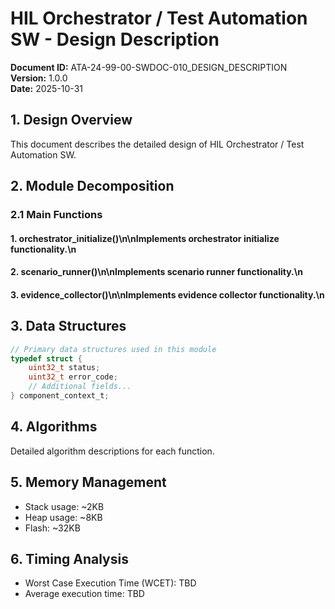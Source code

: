 # HIL Orchestrator / Test Automation SW - Design Description

**Document ID:** ATA-24-99-00-SWDOC-010_DESIGN_DESCRIPTION  
**Version:** 1.0.0  
**Date:** 2025-10-31

## 1. Design Overview

This document describes the detailed design of HIL Orchestrator / Test Automation SW.

## 2. Module Decomposition

### 2.1 Main Functions

#### 1. orchestrator_initialize()\n\nImplements orchestrator initialize functionality.\n
#### 2. scenario_runner()\n\nImplements scenario runner functionality.\n
#### 3. evidence_collector()\n\nImplements evidence collector functionality.\n

## 3. Data Structures

```c
// Primary data structures used in this module
typedef struct {
    uint32_t status;
    uint32_t error_code;
    // Additional fields...
} component_context_t;
```

## 4. Algorithms

Detailed algorithm descriptions for each function.

## 5. Memory Management

- Stack usage: ~2KB
- Heap usage: ~8KB
- Flash: ~32KB

## 6. Timing Analysis

- Worst Case Execution Time (WCET): TBD
- Average execution time: TBD
